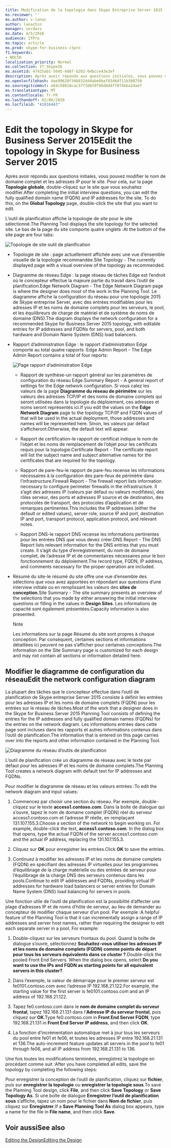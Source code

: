 ```yaml
---
title: Modification de la topologie dans Skype Entreprise Server 2015
ms.reviewer: ''
ms.author: v-lanac
author: lanachin
manager: serdars
ms.date: 4/5/2016
audience: ITPro
ms.topic: article
ms.prod: skype-for-business-itpro
f1.keywords:
- NOCSH
localization_priority: Normal
ms.collection: IT_Skype16
ms.assetid: 47425ab1-5645-4d6f-b202-64bcce43e3ef
description: Après avoir répondu aux questions initiales, vous pouvez modifier le nom de domaine complet et les adresses IP pour le site. Pour cela, sur la page Topologie globale, double-cliquez sur le site que vous souhaitez modifier.
ms.openlocfilehash: dae99620f34b832dd4abe0baf83d6df11b388750
ms.sourcegitcommit: e64c50818cac37f3d6f0f96d0d4ff0f4bba24aef
ms.translationtype: MT
ms.contentlocale: fr-FR
ms.lasthandoff: 02/06/2020
ms.locfileid: "41816443"
---
```

# <a name="edit-the-topology-in-skype-for-business-server-2015"></a><span data-ttu-id="9abb9-104">Edit the topology in Skype for Business Server 2015</span><span class="sxs-lookup"><span data-stu-id="9abb9-104">Edit the topology in Skype for Business Server 2015</span></span>

<span data-ttu-id="9abb9-p102">Après avoir répondu aux questions initiales, vous pouvez modifier le nom de domaine complet et les adresses IP pour le site. Pour cela, sur la page **Topologie globale**, double-cliquez sur le site que vous souhaitez modifier.</span><span class="sxs-lookup"><span data-stu-id="9abb9-p102">After completing the initial interview questions, you can edit the fully qualified domain name (FQDN) and IP addresses for the site. To do this, on the **Global Topology** page, double-click the site that you want to edit.</span></span>

<span data-ttu-id="9abb9-107">L’outil de planification affiche la topologie de site pour le site sélectionné.</span><span class="sxs-lookup"><span data-stu-id="9abb9-107">The Planning Tool displays the site topology for the selected site.</span></span> <span data-ttu-id="9abb9-108">Le bas de la page du site comporte quatre onglets :</span><span class="sxs-lookup"><span data-stu-id="9abb9-108">At the bottom of the site page are four tabs:</span></span>

![Topologie de site outil de planification](../../media/Planning_Tool_Site_Topology.png)

- <span data-ttu-id="9abb9-110">Topologie de site : page actuellement affichée avec une vue d’ensemble visuelle de la topologie recommandée.</span><span class="sxs-lookup"><span data-stu-id="9abb9-110">Site Topology - The currently displayed page with a visual overview of the topology as recommended.</span></span>

- <span data-ttu-id="9abb9-111">Diagramme de réseau Edge : la page réseau de tâches Edge est l’endroit où le concepteur effectue la majeure partie du travail dans l’outil de planification.</span><span class="sxs-lookup"><span data-stu-id="9abb9-111">Edge Network Diagram - The Edge Network Diagram page is where the designer does most of the work in the Planning Tool.</span></span> <span data-ttu-id="9abb9-112">Le diagramme affiche la configuration du réseau pour une topologie 2015 de Skype entreprise Server, avec des entrées modifiables pour les adresses IP et les noms de domaine complets pour les serveurs, le pool, et les équilibreurs de charge de matériel et de système de noms de domaine (DNS).</span><span class="sxs-lookup"><span data-stu-id="9abb9-112">The diagram displays the network configuration for a recommended Skype for Business Server 2015 topology, with editable entries for IP addresses and FQDNs for servers, pool, and both hardware and Domain Name System (DNS) load balancers.</span></span>

- <span data-ttu-id="9abb9-113">Rapport d’administration Edge : le rapport d’administration Edge comporte au total quatre rapports :</span><span class="sxs-lookup"><span data-stu-id="9abb9-113">Edge Admin Report - The Edge Admin Report contains a total of four reports:</span></span>

     ![Page rapport d’administration Edge](../../media/Planning_Tool_Summary_Report.png)

  - <span data-ttu-id="9abb9-115">Rapport de synthèse-un rapport général sur les paramètres de configuration du réseau Edge.</span><span class="sxs-lookup"><span data-stu-id="9abb9-115">Summary Report - A general report of settings for the Edge network configuration.</span></span> <span data-ttu-id="9abb9-116">Si vous calez les valeurs de la page **Diagramme du réseau de périmètre** sur les valeurs des adresses TCP/IP et des noms de domaine complets qui seront utilisées dans la topologie du déploiement, ces adresses et noms seront représentés ici.</span><span class="sxs-lookup"><span data-stu-id="9abb9-116">If you edit the values on the **Edge Network Diagram** page to the topology TCP/IP and FQDN values of that will be used in the actual deployment, those addresses and names will be represented here.</span></span> <span data-ttu-id="9abb9-117">Sinon, les valeurs par défaut s’afficheront.</span><span class="sxs-lookup"><span data-stu-id="9abb9-117">Otherwise, the default text will appear.</span></span>

  - <span data-ttu-id="9abb9-118">Rapport de certification-le rapport de certificat indique le nom de l’objet et les noms de remplacement de l’objet pour les certificats requis pour la topologie.</span><span class="sxs-lookup"><span data-stu-id="9abb9-118">Certificate Report - The certificate report will list the subject name and subject alternative names for the certificates that are required for the topology.</span></span>

  - <span data-ttu-id="9abb9-119">Rapport de pare-feu-le rapport de pare-feu recense les informations nécessaires à la configuration des pare-feux de périmètre dans l’infrastructure.</span><span class="sxs-lookup"><span data-stu-id="9abb9-119">Firewall Report - The firewall report lists information necessary to configure perimeter firewalls in the infrastructure.</span></span> <span data-ttu-id="9abb9-120">Il s’agit des adresses IP (valeurs par défaut ou valeurs modifiées), des rôles serveur, des ports et adresses IP source et de destination, des protocoles de transport, des protocoles d’application et de remarques pertinentes.</span><span class="sxs-lookup"><span data-stu-id="9abb9-120">This includes the IP addresses (either the default or edited values), server role, source IP and port, destination IP and port, transport protocol, application protocol, and relevant notes.</span></span>

  - <span data-ttu-id="9abb9-121">Rapport DNS-le rapport DNS recense les informations pertinentes pour les entrées DNS que vous devez créer.</span><span class="sxs-lookup"><span data-stu-id="9abb9-121">DNS Report - The DNS Report lists relevant information for the DNS entries that you must create.</span></span> <span data-ttu-id="9abb9-122">Il s’agit du type d’enregistrement, du nom de domaine complet, de l’adresse IP et de commentaires nécessaires pour le bon fonctionnement du déploiement.</span><span class="sxs-lookup"><span data-stu-id="9abb9-122">The record type, FQDN, IP address, and comments necessary for the proper operation are included.</span></span>

- <span data-ttu-id="9abb9-123">Résumé du site-le résumé du site offre une vue d’ensemble des sélections que vous avez apportées en répondant aux questions d’une interview initiale ou en remplissant les valeurs des **sites de conception**.</span><span class="sxs-lookup"><span data-stu-id="9abb9-123">Site Summary - The site summary presents an overview of the selections that you made by either answering the initial interview questions or filling in the values in **Design Sites**.</span></span> <span data-ttu-id="9abb9-124">Les informations de capacité sont également présentées.</span><span class="sxs-lookup"><span data-stu-id="9abb9-124">Capacity information is also presented.</span></span>

    > [!NOTE]
    > <span data-ttu-id="9abb9-125">Les informations sur la page Résumé du site sont propres à chaque conception. Par conséquent, certaines sections et informations détaillées ici peuvent ne pas s’afficher pour certaines conceptions.</span><span class="sxs-lookup"><span data-stu-id="9abb9-125">The information on the Site Summary page is customized for each design and may not contain all sections or information detailed here.</span></span>

## <a name="edit-the-network-configuration-diagram"></a><span data-ttu-id="9abb9-126">Modifier le diagramme de configuration du réseau</span><span class="sxs-lookup"><span data-stu-id="9abb9-126">Edit the network configuration diagram</span></span>
<span data-ttu-id="9abb9-127"><a name="Edit_Network_diagram"> </a></span><span class="sxs-lookup"><span data-stu-id="9abb9-127"><a name="Edit_Network_diagram"> </a></span></span>

<span data-ttu-id="9abb9-128">La plupart des tâches que le concepteur effectue dans l’outil de planification de Skype entreprise Server 2015 consiste à définir les entrées pour les adresses IP et les noms de domaine complets (FQDN) pour les entrées sur le réseau de tâches.</span><span class="sxs-lookup"><span data-stu-id="9abb9-128">Most of the work that a designer does in the Skype for Business Server 2015 Planning Tool consists of defining the entries for the IP addresses and fully qualified domain names (FQDNs) for the entries on the network diagram.</span></span> <span data-ttu-id="9abb9-129">Les informations entrées dans cette page sont incluses dans les rapports et autres informations contenus dans l’outil de planification.</span><span class="sxs-lookup"><span data-stu-id="9abb9-129">The information that is entered on this page carries over into the reports and other information contained in the Planning Tool.</span></span>

![Diagramme du réseau d’outils de planification](../../media/Planning_Tool_Network_Diagram.png)

<span data-ttu-id="9abb9-131">L’outil de planification crée un diagramme de réseau avec le texte par défaut pour les adresses IP et les noms de domaine complets.</span><span class="sxs-lookup"><span data-stu-id="9abb9-131">The Planning Tool creates a network diagram with default text for IP addresses and FQDNs.</span></span>

<span data-ttu-id="9abb9-132">Pour modifier le diagramme de réseau et les valeurs entrées :</span><span class="sxs-lookup"><span data-stu-id="9abb9-132">To edit the network diagram and input values:</span></span>

1. <span data-ttu-id="9abb9-p110">Commencez par choisir une section du réseau. Par exemple, double-cliquez sur le texte **access1.contoso.com**. Dans la boîte de dialogue qui s’ouvre, tapez le nom de domaine complet (FQDN) réel du serveur access1.contoso.com et l’adresse IP réelle, en remplaçant 131.107.155.3.</span><span class="sxs-lookup"><span data-stu-id="9abb9-p110">Choose a section of the network to begin working on. For example, double-click the text, **access1.contoso.com**. In the dialog box that opens, type the actual FQDN of the server access1.contoso.com and the actual IP address, replacing the 131.107.155.3.</span></span>

2. <span data-ttu-id="9abb9-136">Cliquez sur **OK** pour enregistrer les entrées.</span><span class="sxs-lookup"><span data-stu-id="9abb9-136">Click **OK** to save the entries.</span></span>

3. <span data-ttu-id="9abb9-137">Continuez à modifier les adresses IP et les noms de domaine complets (FQDN) en spécifiant des adresses IP virtuelles pour les programmes d’équilibrage de la charge matérielle ou des entrées de serveur pour l’équilibrage de la charge DNS des serveurs contenus dans les pools.</span><span class="sxs-lookup"><span data-stu-id="9abb9-137">Continue to edit IP addresses and FQDNs, providing virtual IP addresses for hardware load balancers or server entries for Domain Name System (DNS) load balancing for servers in pools.</span></span>

<span data-ttu-id="9abb9-p111">Une fonction utile de l’outil de planification est la possibilité d’affecter une plage d’adresses IP et de noms d’hôte de serveur, au lieu de demander au concepteur de modifier chaque serveur d’un pool. Par exemple :</span><span class="sxs-lookup"><span data-stu-id="9abb9-p111">A helpful feature of the Planning Tool is that it can incrementally assign a range of IP addresses and server host names, rather than requiring the designer to edit each separate server in a pool. For example:</span></span>

1. <span data-ttu-id="9abb9-p112">Double-cliquez sur les serveurs frontaux du pool. Quand la boîte de dialogue s’ouvre, sélectionnez **Souhaitez-vous utiliser les adresses IP et les noms de domaine complets (FQDN) comme points de départ pour tous les serveurs équivalents dans ce cluster ?**.</span><span class="sxs-lookup"><span data-stu-id="9abb9-p112">Double-click the pooled Front End Servers. When the dialog box opens, select **Do you want to use the IPs and FQDN as starting points for all equivalent servers in this cluster?**.</span></span>

2. <span data-ttu-id="9abb9-142">Dans l’exemple, la valeur de démarrage pour le premier serveur est fe0101.contoso.com avec l’adresse IP 192.168.21.122.</span><span class="sxs-lookup"><span data-stu-id="9abb9-142">For example, the starting value for the first server is fe0101.contoso.com and an IP address of 192.168.21.122.</span></span>

3. <span data-ttu-id="9abb9-143">Tapez fe0.contoso.com dans le **nom de domaine complet du serveur frontal**, tapez 192.168.21.131 dans l’**Adresse IP du serveur frontal**, puis cliquez sur **OK**.</span><span class="sxs-lookup"><span data-stu-id="9abb9-143">Type fe0.contoso.com in **Front End Server FQDN**, type 192.168.21.131 in **Front End Server IP address**, and then click **OK**.</span></span>

4. <span data-ttu-id="9abb9-144">La fonction d’incrémentation automatique met à jour tous les serveurs du pool entre fe01 et fe06, et toutes les adresses IP entre 192.168.21.131 et 136.</span><span class="sxs-lookup"><span data-stu-id="9abb9-144">The auto-increment feature updates all servers in the pool to fe01 through fe06, and all IP address from 192.168.21.131 to 136.</span></span>

<span data-ttu-id="9abb9-145">Une fois toutes les modifications terminées, enregistrez la topologie en procédant comme suit :</span><span class="sxs-lookup"><span data-stu-id="9abb9-145">After you have completed all edits, save the topology by completing the following steps:</span></span>

<span data-ttu-id="9abb9-146">Pour enregistrer la conception de l’outil de planification, cliquez sur **fichier**, puis sur **enregistrer la topologie** ou **enregistrer la topologie sous**.</span><span class="sxs-lookup"><span data-stu-id="9abb9-146">To save the Planning Tool design, click **File**, and then click **Save Topology** or **Save Topology As**.</span></span> <span data-ttu-id="9abb9-147">Si une boîte de dialogue **Enregistrer l’outil de planification sous** s’affiche, tapez un nom pour le fichier dans **Nom de fichier**, puis cliquez sur **Enregistrer**.</span><span class="sxs-lookup"><span data-stu-id="9abb9-147">If a **Save Planning Tool As** dialog box appears, type a name for the file in **File name**, and then click **Save**.</span></span>

## <a name="see-also"></a><span data-ttu-id="9abb9-148">Voir aussi</span><span class="sxs-lookup"><span data-stu-id="9abb9-148">See also</span></span>
<span data-ttu-id="9abb9-149"><a name="Edit_Network_diagram"> </a></span><span class="sxs-lookup"><span data-stu-id="9abb9-149"><a name="Edit_Network_diagram"> </a></span></span>

[<span data-ttu-id="9abb9-150">Editing the Design</span><span class="sxs-lookup"><span data-stu-id="9abb9-150">Editing the Design</span></span>](https://technet.microsoft.com/library/08f639ba-0e5f-4ae7-9191-c3d96c25b169.aspx)

